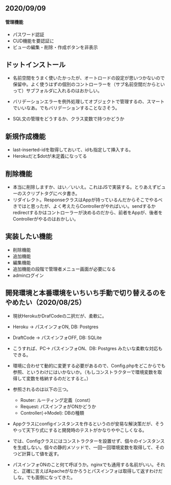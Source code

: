 ## 2020/09/09

#### 管理機能
- パスワード認証
- CUD機能を要認証に
- ビューの編集・削除・作成ボタンを非表示

## ドットインストール

- 名前空間をうまく使いたかったが、オートロードの設定が思いつかないので保留中。よく使うはずの個別のコントローラーを（サブ名前空間だからといって）サブフォルダに入れるのはおかしい。

- バリデーションエラーを例外処理してオブジェクトで管理するの、スマートでいいなあ。でもバリデーションすることなさそう。

- SQL文の管理をどうするか、クラス変数で持つかどうか

## 新規作成機能

- last-inserted-idを取得しておいて、idも指定して挿入する。
- Herokuだと$dotが未定義になってる

## 削除機能

- 本当に削除しますか、はい／いいえ。これはJSで実装する。とりあえずビューのスクリプトタグにベタ書き。
- リダイレクト。ResponseクラスはAppが持っているんだからそこでやるべきではと思ったが、よく考えたらControllerがやればいい。sendするかredirectするかはコントローラーが決めるのだから、前者をAppが、後者をControllerがやるのはおかしい。


## 実装したい機能

- 削除機能
- 追加機能
- 編集機能
- 追加機能の段階で管理者メニュー画面が必要になる
- adminログイン


## 開発環境と本番環境をいちいち手動で切り替えるのをやめたい（2020/08/25）

- 現状HerokuかDrafCodeの二択だが、柔軟に。
- Heroku
-> パスインフォON, DB: Postgres
- DraftCode
-> パスインフォOFF, DB: SQLite
- こうすれば、PC-> パスインフォON、DB: Postgres みたいな柔軟な対応もできる。

- 環境に合わせて動的に変更する必要があるので、Config.phpをどこからでも参照、というわけにはいかないか。（もしコンストラクターで環境変数を取得して変数を格納するのだとすると。）
- 参照されるのは以下の三つ。
    - Router: ルーティング定義（const）
    - Request: パスインフォがONかどうか
    - Controller(->Model): DBの種類
- Appクラスにconfigインスタンスを作るというのが安易な解決策だが、そうやって天下り式にすると開発時のテストがかなりややこしくなる。
- では、Configクラスにはコンストラクターを設置せず、個々のインスタンスを生成しない。個々の静的メソッドで、一回一回環境変数を取得して、そのつど計算して値を返す。

- パスインフォONのこと何て呼ぼうか。nginxでも通用する名前がいい。それと、正確に言えばApacheがなかろうとパスインフォは取得して返すわけだしな。でも面倒になってきた。
